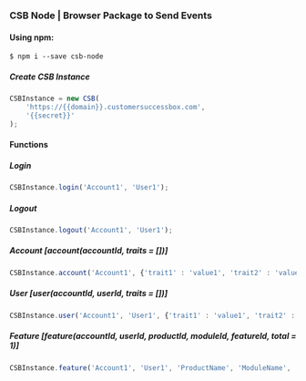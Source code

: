 ### CSB Node | Browser Package to Send Events

#### Using npm:
```shell script
$ npm i --save csb-node
```

##### Create CSB Instance
```javascript
CSBInstance = new CSB(
    'https://{{domain}}.customersuccessbox.com',
    '{{secret}}'
);
```

#### Functions
##### Login
```javascript
CSBInstance.login('Account1', 'User1');
```
##### Logout
```javascript
CSBInstance.logout('Account1', 'User1');
```
##### Account [account(accountId, traits = [])]
```javascript
CSBInstance.account('Account1', {'trait1' : 'value1', 'trait2' : 'value2', 'custom_Field' : 'custom_value'});
```
##### User [user(accountId, userId, traits = [])]
```javascript
CSBInstance.user('Account1', 'User1', {'trait1' : 'value1', 'trait2' : 'value2', 'custom_Field' : 'custom_value'});
```
##### Feature [feature(accountId, userId, productId, moduleId, featureId, total = 1)]
```javascript
CSBInstance.feature('Account1', 'User1', 'ProductName', 'ModuleName', 'FeatureName', 10);
```
